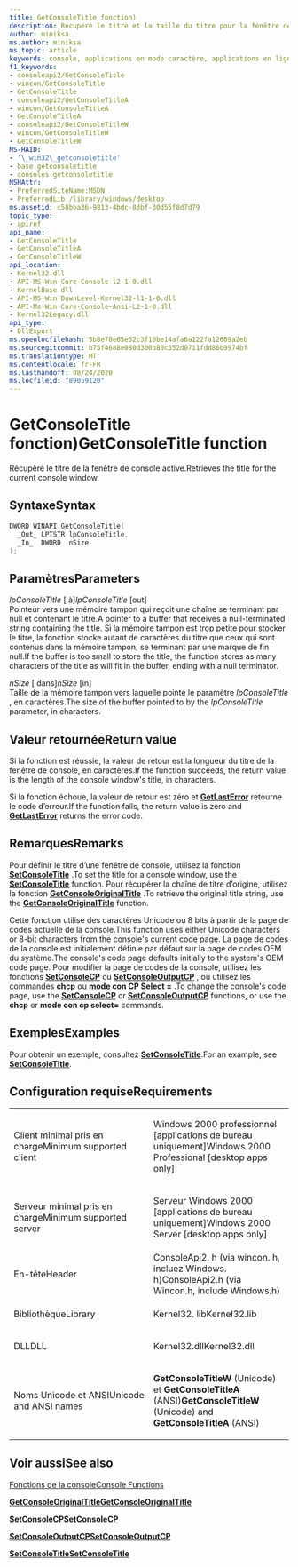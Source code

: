 ```yaml
---
title: GetConsoleTitle fonction)
description: Récupère le titre et la taille du titre pour la fenêtre de console active.
author: miniksa
ms.author: miniksa
ms.topic: article
keywords: console, applications en mode caractère, applications en ligne de commande, applications Terminal Server, API de console
f1_keywords:
- consoleapi2/GetConsoleTitle
- wincon/GetConsoleTitle
- GetConsoleTitle
- consoleapi2/GetConsoleTitleA
- wincon/GetConsoleTitleA
- GetConsoleTitleA
- consoleapi2/GetConsoleTitleW
- wincon/GetConsoleTitleW
- GetConsoleTitleW
MS-HAID:
- '\_win32\_getconsoletitle'
- base.getconsoletitle
- consoles.getconsoletitle
MSHAttr:
- PreferredSiteName:MSDN
- PreferredLib:/library/windows/desktop
ms.assetid: c58bba36-9813-4bdc-83bf-30d55f8d7d79
topic_type:
- apiref
api_name:
- GetConsoleTitle
- GetConsoleTitleA
- GetConsoleTitleW
api_location:
- Kernel32.dll
- API-MS-Win-Core-Console-l2-1-0.dll
- KernelBase.dll
- API-MS-Win-DownLevel-Kernel32-l1-1-0.dll
- API-Ms-Win-Core-Console-Ansi-L2-1-0.dll
- Kernel32Legacy.dll
api_type:
- DllExport
ms.openlocfilehash: 5b8e78e65e52c3f10be14afa6a122fa12609a2eb
ms.sourcegitcommit: b75f4688e080d300b80c552d0711fdd86b9974bf
ms.translationtype: MT
ms.contentlocale: fr-FR
ms.lasthandoff: 08/24/2020
ms.locfileid: "89059120"
---
```

# <a name="getconsoletitle-function"></a><span data-ttu-id="deb65-104">GetConsoleTitle fonction)</span><span class="sxs-lookup"><span data-stu-id="deb65-104">GetConsoleTitle function</span></span>


<span data-ttu-id="deb65-105">Récupère le titre de la fenêtre de console active.</span><span class="sxs-lookup"><span data-stu-id="deb65-105">Retrieves the title for the current console window.</span></span>

<a name="syntax"></a><span data-ttu-id="deb65-106">Syntaxe</span><span class="sxs-lookup"><span data-stu-id="deb65-106">Syntax</span></span>
------

```C
DWORD WINAPI GetConsoleTitle(
  _Out_ LPTSTR lpConsoleTitle,
  _In_  DWORD  nSize
);
```

<a name="parameters"></a><span data-ttu-id="deb65-107">Paramètres</span><span class="sxs-lookup"><span data-stu-id="deb65-107">Parameters</span></span>
----------

<span data-ttu-id="deb65-108">*lpConsoleTitle* \[ à\]</span><span class="sxs-lookup"><span data-stu-id="deb65-108">*lpConsoleTitle* \[out\]</span></span>  
<span data-ttu-id="deb65-109">Pointeur vers une mémoire tampon qui reçoit une chaîne se terminant par null et contenant le titre.</span><span class="sxs-lookup"><span data-stu-id="deb65-109">A pointer to a buffer that receives a null-terminated string containing the title.</span></span> <span data-ttu-id="deb65-110">Si la mémoire tampon est trop petite pour stocker le titre, la fonction stocke autant de caractères du titre que ceux qui sont contenus dans la mémoire tampon, se terminant par une marque de fin null.</span><span class="sxs-lookup"><span data-stu-id="deb65-110">If the buffer is too small to store the title, the function stores as many characters of the title as will fit in the buffer, ending with a null terminator.</span></span>

<span data-ttu-id="deb65-111">*nSize* \[ dans\]</span><span class="sxs-lookup"><span data-stu-id="deb65-111">*nSize* \[in\]</span></span>  
<span data-ttu-id="deb65-112">Taille de la mémoire tampon vers laquelle pointe le paramètre *lpConsoleTitle* , en caractères.</span><span class="sxs-lookup"><span data-stu-id="deb65-112">The size of the buffer pointed to by the *lpConsoleTitle* parameter, in characters.</span></span>

<a name="return-value"></a><span data-ttu-id="deb65-113">Valeur retournée</span><span class="sxs-lookup"><span data-stu-id="deb65-113">Return value</span></span>
------------

<span data-ttu-id="deb65-114">Si la fonction est réussie, la valeur de retour est la longueur du titre de la fenêtre de console, en caractères.</span><span class="sxs-lookup"><span data-stu-id="deb65-114">If the function succeeds, the return value is the length of the console window's title, in characters.</span></span>

<span data-ttu-id="deb65-115">Si la fonction échoue, la valeur de retour est zéro et [**GetLastError**](https://msdn.microsoft.com/library/windows/desktop/ms679360) retourne le code d’erreur.</span><span class="sxs-lookup"><span data-stu-id="deb65-115">If the function fails, the return value is zero and [**GetLastError**](https://msdn.microsoft.com/library/windows/desktop/ms679360) returns the error code.</span></span>

<a name="remarks"></a><span data-ttu-id="deb65-116">Remarques</span><span class="sxs-lookup"><span data-stu-id="deb65-116">Remarks</span></span>
-------

<span data-ttu-id="deb65-117">Pour définir le titre d’une fenêtre de console, utilisez la fonction [**SetConsoleTitle**](setconsoletitle.md) .</span><span class="sxs-lookup"><span data-stu-id="deb65-117">To set the title for a console window, use the [**SetConsoleTitle**](setconsoletitle.md) function.</span></span> <span data-ttu-id="deb65-118">Pour récupérer la chaîne de titre d’origine, utilisez la fonction [**GetConsoleOriginalTitle**](getconsoleoriginaltitle.md) .</span><span class="sxs-lookup"><span data-stu-id="deb65-118">To retrieve the original title string, use the [**GetConsoleOriginalTitle**](getconsoleoriginaltitle.md) function.</span></span>

<span data-ttu-id="deb65-119">Cette fonction utilise des caractères Unicode ou 8 bits à partir de la page de codes actuelle de la console.</span><span class="sxs-lookup"><span data-stu-id="deb65-119">This function uses either Unicode characters or 8-bit characters from the console's current code page.</span></span> <span data-ttu-id="deb65-120">La page de codes de la console est initialement définie par défaut sur la page de codes OEM du système.</span><span class="sxs-lookup"><span data-stu-id="deb65-120">The console's code page defaults initially to the system's OEM code page.</span></span> <span data-ttu-id="deb65-121">Pour modifier la page de codes de la console, utilisez les fonctions [**SetConsoleCP**](setconsolecp.md) ou [**SetConsoleOutputCP**](setconsoleoutputcp.md) , ou utilisez les commandes **chcp** ou **mode con CP Select =** .</span><span class="sxs-lookup"><span data-stu-id="deb65-121">To change the console's code page, use the [**SetConsoleCP**](setconsolecp.md) or [**SetConsoleOutputCP**](setconsoleoutputcp.md) functions, or use the **chcp** or **mode con cp select=** commands.</span></span>

<a name="examples"></a><span data-ttu-id="deb65-122">Exemples</span><span class="sxs-lookup"><span data-stu-id="deb65-122">Examples</span></span>
--------

<span data-ttu-id="deb65-123">Pour obtenir un exemple, consultez [**SetConsoleTitle**](setconsoletitle.md).</span><span class="sxs-lookup"><span data-stu-id="deb65-123">For an example, see [**SetConsoleTitle**](setconsoletitle.md).</span></span>

<a name="requirements"></a><span data-ttu-id="deb65-124">Configuration requise</span><span class="sxs-lookup"><span data-stu-id="deb65-124">Requirements</span></span>
------------

<table>
<colgroup>
<col width="50%" />
<col width="50%" />
</colgroup>
<tbody>
<tr class="odd">
<td><p><span data-ttu-id="deb65-125">Client minimal pris en charge</span><span class="sxs-lookup"><span data-stu-id="deb65-125">Minimum supported client</span></span></p></td>
<td><p><span data-ttu-id="deb65-126">Windows 2000 professionnel [applications de bureau uniquement]</span><span class="sxs-lookup"><span data-stu-id="deb65-126">Windows 2000 Professional [desktop apps only]</span></span></p></td>
</tr>
<tr class="even">
<td><p><span data-ttu-id="deb65-127">Serveur minimal pris en charge</span><span class="sxs-lookup"><span data-stu-id="deb65-127">Minimum supported server</span></span></p></td>
<td><p><span data-ttu-id="deb65-128">Serveur Windows 2000 [applications de bureau uniquement]</span><span class="sxs-lookup"><span data-stu-id="deb65-128">Windows 2000 Server [desktop apps only]</span></span></p></td>
</tr>
<tr class="odd">
<td><p><span data-ttu-id="deb65-129">En-tête</span><span class="sxs-lookup"><span data-stu-id="deb65-129">Header</span></span></p></td>
<td><span data-ttu-id="deb65-130">ConsoleApi2. h (via wincon. h, incluez Windows. h)</span><span class="sxs-lookup"><span data-stu-id="deb65-130">ConsoleApi2.h (via Wincon.h, include Windows.h)</span></span></td>
</tr>
<tr class="even">
<td><p><span data-ttu-id="deb65-131">Bibliothèque</span><span class="sxs-lookup"><span data-stu-id="deb65-131">Library</span></span></p></td>
<td><span data-ttu-id="deb65-132">Kernel32. lib</span><span class="sxs-lookup"><span data-stu-id="deb65-132">Kernel32.lib</span></span></td>
</tr>
<tr class="odd">
<td><p><span data-ttu-id="deb65-133">DLL</span><span class="sxs-lookup"><span data-stu-id="deb65-133">DLL</span></span></p></td>
<td><span data-ttu-id="deb65-134">Kernel32.dll</span><span class="sxs-lookup"><span data-stu-id="deb65-134">Kernel32.dll</span></span></td>
</tr>
<tr class="even">
<td><p><span data-ttu-id="deb65-135">Noms Unicode et ANSI</span><span class="sxs-lookup"><span data-stu-id="deb65-135">Unicode and ANSI names</span></span></p></td>
<td><p><span data-ttu-id="deb65-136"><strong>GetConsoleTitleW</strong> (Unicode) et <strong>GetConsoleTitleA</strong> (ANSI)</span><span class="sxs-lookup"><span data-stu-id="deb65-136"><strong>GetConsoleTitleW</strong> (Unicode) and <strong>GetConsoleTitleA</strong> (ANSI)</span></span></p></td>
</tr>
<tr class="odd">
</tr>
<tr class="even">
</tr>
<tr class="odd">
</tr>
<tr class="even">
</tr>
</tbody>
</table>

## <a name="span-idsee_alsospansee-also"></a><span data-ttu-id="deb65-137"><span id="see_also"></span>Voir aussi</span><span class="sxs-lookup"><span data-stu-id="deb65-137"><span id="see_also"></span>See also</span></span>


[<span data-ttu-id="deb65-138">Fonctions de la console</span><span class="sxs-lookup"><span data-stu-id="deb65-138">Console Functions</span></span>](console-functions.md)

[<span data-ttu-id="deb65-139">**GetConsoleOriginalTitle**</span><span class="sxs-lookup"><span data-stu-id="deb65-139">**GetConsoleOriginalTitle**</span></span>](getconsoleoriginaltitle.md)

[<span data-ttu-id="deb65-140">**SetConsoleCP**</span><span class="sxs-lookup"><span data-stu-id="deb65-140">**SetConsoleCP**</span></span>](setconsolecp.md)

[<span data-ttu-id="deb65-141">**SetConsoleOutputCP**</span><span class="sxs-lookup"><span data-stu-id="deb65-141">**SetConsoleOutputCP**</span></span>](setconsoleoutputcp.md)

[<span data-ttu-id="deb65-142">**SetConsoleTitle**</span><span class="sxs-lookup"><span data-stu-id="deb65-142">**SetConsoleTitle**</span></span>](setconsoletitle.md)

 

 





